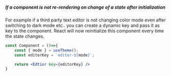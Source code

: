 ##### If a component is not re-rendering on change of a state after initialization
For example if a third party text editor is not changing color mode even after switching to dark mode etc.. you can create a dynamic key and pass it as key to the component. React will now reinitialize this component every time the state changes.
```jsx
const Component = ()=>{
	const { mode } = useTheme();
    const editorKey = `editor-${mode}`;

	return <Edtior key={editorKey} />
}
```

